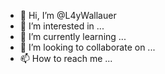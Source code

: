 - 👋 Hi, I’m @L4yWallauer
- 👀 I’m interested in ...
- 🌱 I’m currently learning ...
- 💞️ I’m looking to collaborate on ...
- 📫 How to reach me ...

<!---
L4yWallauer/L4yWallauer is a ✨ special ✨ repository because its `README.md` (this file) appears on your GitHub profile.
You can click the Preview link to take a look at your changes.
--->
